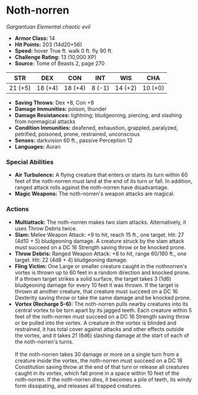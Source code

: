 # Noth-norren

*Gargantuan* *Elemental* *chaotic evil*

- **Armor Class:** 14
- **Hit Points:** 203 (14d20+56)
- **Speed:** hover True ft. walk 0 ft. fly 90 ft.
- **Challenge Rating:** 13 (10,000 XP)
- **Source:** Tome of Beasts 2, page 270

| STR | DEX | CON | INT | WIS | CHA |
| --- | --- | --- | --- | --- | --- |
| 21 (+5) | 18 (+4) | 18 (+4) | 8 (-1) | 14 (+2) | 10 (+0) |

- **Saving Throws**: Dex +8, Con +8
- **Damage Immunities:** poison, thunder
- **Damage Resistances:** lightning; bludgeoning, piercing, and slashing from nonmagical attacks
- **Condition Immunities:** deafened, exhaustion, grappled, paralyzed, petrified, poisoned, prone, restrained, unconscious
- **Senses:** darkvision 60 ft., passive Perception 12
- **Languages:** Auran

### Special Abilities

- **Air Turbulence:** A flying creature that enters or starts its turn within 60 feet of the noth-norren must land at the end of its turn or fall. In addition, ranged attack rolls against the noth-norren have disadvantage.
- **Magic Weapons:** The noth-norren's weapon attacks are magical.

### Actions

- **Multiattack:** The noth-norren makes two slam attacks. Alternatively, it uses Throw Debris twice.
- **Slam:** Melee Weapon Attack: +9 to hit, reach 15 ft., one target. Hit: 27 (4d10 + 5) bludgeoning damage. A creature struck by the slam attack must succeed on a DC 16 Strength saving throw or be knocked prone.
- **Throw Debris:** Ranged Weapon Attack: +8 to hit, range 60/180 ft., one target. Hit: 22 (4d8 + 4) bludgeoning damage.
- **Fling Victim:** One Large or smaller creature caught in the nothnorren's vortex is thrown up to 60 feet in a random direction and knocked prone. If a thrown target strikes a solid surface, the target takes 3 (1d6) bludgeoning damage for every 10 feet it was thrown. If the target is thrown at another creature, that creature must succeed on a DC 16 Dexterity saving throw or take the same damage and be knocked prone.
- **Vortex (Recharge 5-6):** The noth-norren pulls nearby creatures into its central vortex to be torn apart by its jagged teeth. Each creature within 5 feet of the noth-norren must succeed on a DC 16 Strength saving throw or be pulled into the vortex. A creature in the vortex is blinded and restrained, it has total cover against attacks and other effects outside the vortex, and it takes 21 (6d6) slashing damage at the start of each of the noth-norren's turns.<br><br>If the noth-norren takes 30 damage or more on a single turn from a creature inside the vortex, the noth-norren must succeed on a DC 18 Constitution saving throw at the end of that turn or release all creatures caught in its vortex, which fall prone in a space within 10 feet of the noth-norren. If the noth-norren dies, it becomes a pile of teeth, its windy form dissipating, and releases all trapped creatures.


